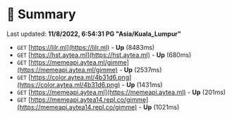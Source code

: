 # 📖 Summary
Last updated: **11/8/2022, 6:54:31 PG "Asia/Kuala_Lumpur"**

- `GET` [https://lilr.ml](https://lilr.ml) - **Up** (8483ms)
- `GET` [https://hst.aytea.ml](https://hst.aytea.ml) - **Up** (680ms)
- `GET` [https://memeapi.aytea.ml/gimme](https://memeapi.aytea.ml/gimme) - **Up** (2537ms)
- `GET` [https://color.aytea.ml/4b31d6.png](https://color.aytea.ml/4b31d6.png) - **Up** (1431ms)
- `GET` [https://memeapi.aytea.ml](https://memeapi.aytea.ml) - **Up** (201ms)
- `GET` [https://memeapi.aytea14.repl.co/gimme](https://memeapi.aytea14.repl.co/gimme) - **Up** (1021ms)

